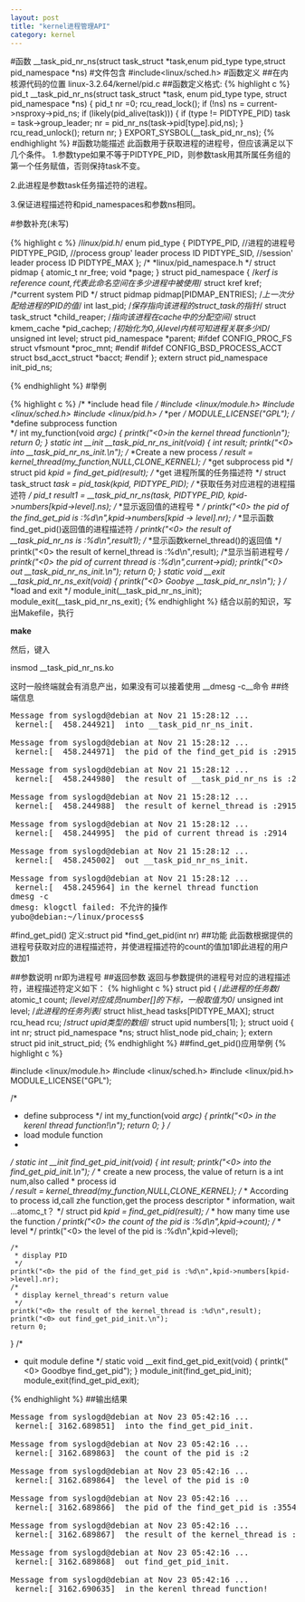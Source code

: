 ```yaml
---
layout: post
title: "kernel进程管理API"
category: kernel 
---
```

#函数
__task_pid_nr_ns(struct task_struct \*task,enum pid_type type,struct pid_namespace *ns)
#文件包含
\#include<linux/sched.h>
#函数定义
##在内核源代码的位置 linux-3.2.64/kernel/pid.c
##函数定义格式:
{% highlight c %}
pid_t __task_pid_nr_ns(struct task_struct *task, enum pid_type type,
		struct pid_namespace *ns)
{
	pid_t nr =0;
	rcu_read_lock();
	if (!ns)
		ns = current->nsproxy->pid_ns;
	if (likely(pid_alive(task))) {
		if (type != PIDTYPE_PID)
			task = task->group_leader;
		nr = pid_nr_ns(task->pid[type].pid,ns);
	}
	rcu_read_unlock();
	return nr;
}
EXPORT_SYSBOL(__task_pid_nr_ns);
{% endhighlight %}
#函数功能描述
此函数用于获取进程的进程号，但应该满足以下几个条件。
1.参数type如果不等于PIDTYPE_PID，则参数task用其所属任务组的第一个任务赋值，否则保持task不变。

2.此进程是参数task任务描述符的进程。

3.保证进程描述符和pid_namespaces和参数ns相同。

#参数补充(未写)

{% highlight c %}
/*linux/pid.h*/
enum pid_type
{
	PIDTYPE_PID, //进程的进程号
	PIDTYPE_PGID, //process group' leader process ID
	PIDTYPE_SID,  //session' leader process ID
	PIDTYPE_MAX
};
/*
 *linux/pid_namespace.h
 */
struct pidmap {
	atomic_t nr_free;
	void *page;
}
struct pid_namespace {
	/*kerf is reference count,代表此命名空间在多少进程中被使用*/
	struct kref kref;
	/*current system PID */
	struct pidmap pidmap[PIDMAP_ENTRIES];
	/*上一次分配给进程的PID的值*/
	int last_pid;
	/*保存指向该进程的struct_task的指针*/
	struct task_struct *child_reaper;
	/*指向该进程在cache中的分配空间*/
	struct kmem_cache *pid_cachep;
	/*初始化为0,从level内核可知进程关联多少ID*/
	unsigned int level;
	struct pid_namespace *parent;
#ifdef CONFIG_PROC_FS
	struct vfsmount *proc_mnt;
#endif
#ifdef CONFIG_BSD_PROCESS_ACCT
	struct bsd_acct_struct *bacct;
#endif
};
extern struct pid_namespace init_pid_ns;

{% endhighlight %}
#举例


{% highlight c %}
/*
 *include head file
 */
#include <linux/module.h>
#include <linux/sched.h>
#include <linux/pid.h>
/*
 *per 
 */
MODULE_LICENSE("GPL");
/*
 *define subprocess function  
 */
int my_function(void *argc)
{
	printk("<0>in the kernel thread function\n");
	return 0;
}
static int __init __task_pid_nr_ns_init(void)
{
	int result;
	printk("<0> into __task_pid_nr_ns_init.\n");
	/*
	 *Create a new process
	 */
	result = kernel_thread(my_function,NULL,CLONE_KERNEL);
	/*
	 *get subprocess pid
	 */
	struct pid *kpid = find_get_pid(result);
	/*
	 *get 进程所属的任务描述符
	 */
	struct task_struct *task = pid_task(kpid, PIDTYPE_PID);
	/*
	 *获取任务对应进程的进程描述符
	 */
	pid_t result1 = __task_pid_nr_ns(task, PIDTYPE_PID, kpid->numbers[kpid->level].ns);
	/*
	 *显示返回值的进程号
	 *
	 */
	printk("<0> the pid of the find_get_pid is :%d\n",kpid->numbers[kpid -> level].nr);
	/*
	 *显示函数find_get_pid()返回值的进程描述符
	 */
	printk("<0> the result of __task_pid_nr_ns is :%d\n",result1);
	/*
	*显示函数kernel_thread()的返回值
	*/
	printk("<0> the result of kernel_thread is :%d\n",result);
	/*显示当前进程号
	   */
	printk("<0> the pid of current thread is :%d\n",current->pid);
	printk("<0> out __task_pid_nr_ns_init.\n");
	return 0;
}
static void __exit __task_pid_nr_ns_exit(void)
{
	printk("<0> Goobye __task_pid_nr_ns\n");
}
/*
 *load and exit
 */
module_init(__task_pid_nr_ns_init);
module_exit(__task_pid_nr_ns_exit);
{% endhighlight %}
结合以前的知识，写出Makefile，执行

__make__

然后，键入 

insmod __task_pid_nr_ns.ko
	   
这时一般终端就会有消息产出，如果没有可以接着使用 __dmesg -c__命令
##终端信息
<pre>
Message from syslogd@debian at Nov 21 15:28:12 ...
 kernel:[  458.244921]  into __task_pid_nr_ns_init.

Message from syslogd@debian at Nov 21 15:28:12 ...
 kernel:[  458.244971]  the pid of the find_get_pid is :2915

Message from syslogd@debian at Nov 21 15:28:12 ...
 kernel:[  458.244980]  the result of __task_pid_nr_ns is :2915

Message from syslogd@debian at Nov 21 15:28:12 ...
 kernel:[  458.244988]  the result of kernel_thread is :2915

Message from syslogd@debian at Nov 21 15:28:12 ...
 kernel:[  458.244995]  the pid of current thread is :2914

Message from syslogd@debian at Nov 21 15:28:12 ...
 kernel:[  458.245002]  out __task_pid_nr_ns_init.

Message from syslogd@debian at Nov 21 15:28:12 ...
 kernel:[  458.245964] in the kernel thread function
dmesg -c
dmesg: klogctl failed: 不允许的操作
yubo@debian:~/linux/process$ 
</pre>
#find_get_pid()
定义:struct pid *find_get_pid(int nr)
##功能
此函数根据提供的进程号获取对应的进程描述符，并使进程描述符的count的值加1即此进程的用户数加1

##参数说明
nr即为进程号
##返回参数
返回与参数提供的进程号对应的进程描述符，进程描述符定义如下：
{% highlight c %}
struct pid {
	/*此进程的任务数*/
	atomic_t count;
	/*level对应成员number[]的下标，一般取值为0*/
	unsigned int level;
	/*此进程的任务列表*/
	struct hlist_head tasks[PIDTYPE_MAX];
	struct rcu_head rcu;
	/*struct upid类型的数组*/
	struct upid numbers[1];
};
struct uoid {
	int nr;
	struct pid_namespace *ns;
	struct hlist_node pid_chain;
};
extern struct pid init_struct_pid;
{% endhighlight %}
##find_get_pid()应用举例
{% highlight c %}

#include <linux/module.h>
#include <linux/sched.h>
#include <linux/pid.h>
MODULE_LICENSE("GPL");

/*
 * define subprocess
 */
int my_function(void *argc)
{
	printk("<0> in the kerenl thread function!\n");
	return 0;
}
/*
 * load module function
 *
 */
static int __init find_get_pid_init(void)
{
	int result;
	printk("<0> into the find_get_pid_init.\n");
	/*
	 * create a new process, the value of return is a int num,also called 
	 * process id  
	 */
	result = kernel_thread(my_function,NULL,CLONE_KERNEL);
	/*
	 * According to process id,call zhe function,get the process descriptor
	 * information, wait ...atomc_t？
	 */
	struct pid *kpid = find_get_pid(result);
	/*
	 * how many time use the function
	 */
	printk("<0> the count of the pid is :%d\n",kpid->count);
	/*
	 * level
	 */
	printk("<0> the level of the pid is :%d\n",kpid->level);

	/*
	 * display PID
	 */
	printk("<0> the pid of the find_get_pid is :%d\n",kpid->numbers[kpid->level].nr);
	/*
	 * display kernel_thread's return value
	 */
	printk("<0> the result of the kernel_thread is :%d\n",result);
	printk("<0> out find_get_pid_init.\n");
	return 0;	
}
/*
 * quit module define
 */
static void __exit find_get_pid_exit(void)
{
	printk("<0> Goodbye find_get_pid");
}
module_init(find_get_pid_init);
module_exit(find_get_pid_exit);

{% endhighlight %}
##输出结果
<pre>
Message from syslogd@debian at Nov 23 05:42:16 ...
 kernel:[ 3162.689851]  into the find_get_pid_init.

Message from syslogd@debian at Nov 23 05:42:16 ...
 kernel:[ 3162.689863]  the count of the pid is :2

Message from syslogd@debian at Nov 23 05:42:16 ...
 kernel:[ 3162.689864]  the level of the pid is :0

Message from syslogd@debian at Nov 23 05:42:16 ...
 kernel:[ 3162.689866]  the pid of the find_get_pid is :3554

Message from syslogd@debian at Nov 23 05:42:16 ...
 kernel:[ 3162.689867]  the result of the kernel_thread is :3554

Message from syslogd@debian at Nov 23 05:42:16 ...
 kernel:[ 3162.689868]  out find_get_pid_init.

Message from syslogd@debian at Nov 23 05:42:16 ...
 kernel:[ 3162.690635]  in the kerenl thread function!
</pre>
